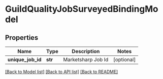 # GuildQualityJobSurveyedBindingModel

## Properties
Name | Type | Description | Notes
------------ | ------------- | ------------- | -------------
**unique_job_id** | **str** | Marketsharp Job Id | [optional] 

[[Back to Model list]](../README.md#documentation-for-models) [[Back to API list]](../README.md#documentation-for-api-endpoints) [[Back to README]](../README.md)



